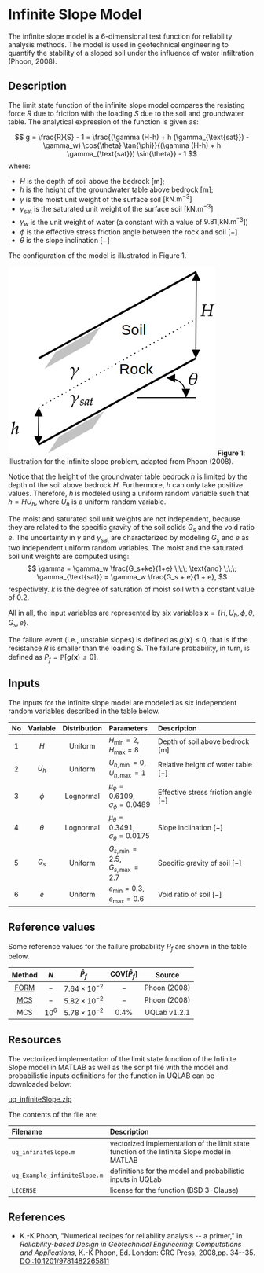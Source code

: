 # Infinite Slope Model

[//]: # "Benchmark type: test-function"
[//]: # "Application fields: reliability"
[//]: # "Dimension: 6-dimension"

The infinite slope model is a 6-dimensional test function for reliability analysis methods. The model is used in geotechnical engineering to quantify the stability of a sloped soil under the influence of water infiltration (Phoon, 2008).

## Description

The limit state function of the infinite slope model compares the resisting force $R$ due to friction with the loading $S$ due to the soil and groundwater table.
The analytical expression of the function is given as:

$$
g = \frac{R}{S} - 1 = \frac{(\gamma (H-h) + h (\gamma_{\text{sat}}) - \gamma_w) \cos{\theta} \tan{\phi}}{(\gamma (H-h) + h \gamma_{\text{sat}}) \sin{\theta}} - 1
$$
where:

* $H$ is the depth of soil above the bedrock $[\text{m}]$;
* $h$ is the height of the groundwater table above bedrock $[\text{m}]$;
* $\gamma$ is the moist unit weight of the surface soil $[\text{kN.m}^{-3}]$
* $\gamma_{\text{sat}}$ is the saturated unit weight of the surface soil $[\text{kN.m}^{-3}]$
* $\gamma_w$ is the unit weight of water (a constant with a value of $9.81 [\text{kN.m}^{^-3}]$)
* $\phi$ is the effective stress friction angle between the rock and soil $[-]$
* $\theta$ is the slope inclination $[-]$

The configuration of the model is illustrated in Figure 1.

![infiniteSlope](infiniteSlope.png)
**Figure 1**: Illustration for the infinite slope problem, adapted from Phoon (2008).

Notice that the height of the groundwater table bedrock $h$ is limited by the depth of the soil above bedrock $H$. Furthermore, $h$ can only take positive values. Therefore, $h$ is modeled using a uniform random variable such that $h = H U_h$, where $U_h$ is a uniform random variable.

The moist and saturated soil unit weights are not independent, because they are related to the specific gravity of the soil solids $G_s$ and the void ratio $e$. The uncertainty in $\gamma$ and $\gamma_{\text{sat}}$ are characterized by modeling $G_s$ and $e$ as two independent uniform random variables. The moist and the saturated soil unit weights are computed using:
$$
\gamma = \gamma_w \frac{G_s+ke}{1+e} \;\;\; \text{and} \;\;\; \gamma_{\text{sat}} = \gamma_w \frac{G_s + e}{1 + e},
$$
respectively. $k$ is the degree of saturation of moist soil with a constant value of $0.2$.

All in all, the input variables are represented by six variables $\mathbf{x} = \{H, U_h, \phi, \theta, G_s, e\}$.

The failure event (i.e., unstable slopes) is defined as $g(\mathbf{x}) \leq 0$, that is if the resistance $R$ is smaller than the loading $S$. The failure probability, in turn, is defined as $P_f = \mathbb{P}[g(\mathbf{x}) \leq 0]$.

## Inputs

The inputs for the infinite slope model are modeled as six independent random variables described in the table below.

| No  | Variable | Distribution | Parameters | Description |
| :-: | :------: | :----------: | :--------- | :---------- |
| 1   | $H$      | Uniform   | $H_{\min} = 2,$<br/>$H_{\max} = 8$ | Depth of soil above bedrock $[\text{m}]$ |
| 2   | $U_h$    | Uniform   | $U_{h,\min} = 0,$ <br/>$U_{h,\max} = 1$   | Relative height of water table $[-]$ |
| 3   | $\phi$   | Lognormal | $\mu_{\phi} = 0.6109,$<br/>$\sigma_{\phi} = 0.0489$ | Effective stress friction angle $[-]$ |
| 4   | $\theta$ | Lognormal | $\mu_{\theta} = 0.3491,$<br/>$\sigma_{\theta} = 0.0175$      | Slope inclination $[-]$ |
| 5   | $G_s$    | Uniform   | $G_{s,\min} = 2.5,$<br/>$G_{s,\max} = 2.7$      | Specific gravity of soil $[-]$   |
| 6   | $e$      | Uniform   | $e_{\min} = 0.3,$<br/>$e_{\max} = 0.6$  | Void ratio of soil $[-]$ |

## Reference values

Some reference values for the failure probability $P_f$ are shown in the table below.

|Method|$N$|$\hat{P}_f$|$\text{COV}[\hat{P}_f]$|Source|
|:----:|:-:|:---------:|:---------------------:|:----:|
| <abbr title="First-order reliability method">FORM</abbr> | $-$ | $7.64 \times 10^{-2}$ | $-$ | Phoon (2008) |
| <abbr title="Monte Carlo simulation">MCS</abbr>          | $-$ | $5.82 \times 10^{-2}$ | $-$ | Phoon (2008) |
| MCS          | $10^6$ | $5.78 \times 10^{-2}$ | $0.4\%$ | UQLab v1.2.1 |

## Resources

The vectorized implementation of the limit state function of the Infinite Slope model in MATLAB as well as the script file with the model and probabilistic inputs definitions for the function in UQLAB can be downloaded below:

<a class="attachment" href="uq_infiniteSlope.zip">uq_infiniteSlope.zip</a>

The contents of the file are:

|Filename|Description|
|:-------|:----------|
| `uq_infiniteSlope.m` | vectorized implementation of the limit state function of the Infinite Slope model in MATLAB |
| `uq_Example_infiniteSlope.m` | definitions for the model and probabilistic inputs in UQLab |
| `LICENSE` | license for the function (BSD 3-Clause) |

## References

* K.-K Phoon, "Numerical recipes for reliability analysis -- a primer," in _Reliability-based Design in Geotechnical Engineering: Computations and Applications_, K.-K Phoon, Ed. London: CRC Press, 2008,pp. 34--35. [DOI:10.1201/9781482265811](https://doi.org/10.1201/9781482265811)
